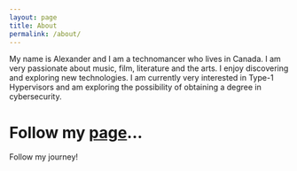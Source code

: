 ```yaml
---
layout: page
title: About
permalink: /about/
---
```


My name is Alexander and I am a technomancer who lives in Canada. I am very passionate about music, film, literature and the arts. I enjoy discovering and exploring new technologies. I am currently very interested in Type-1 Hypervisors and am exploring the possibility of obtaining a degree in cybersecurity.

# Follow my [page](https://poisonoushydra.github.io/feed.xml/)...
Follow my journey! 